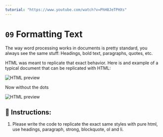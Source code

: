 ```yaml
---
tutorial: "https://www.youtube.com/watch?v=PhH8JeTPHXs"
---
```


# `09` Formatting Text

The way word processing works in documents is pretty standard, you always see the same stuff: Headings, bold text, paragraphs, quotes, etc.

HTML was meant to replicate that exact behavior. Here is and example of a typical document that can be replicated with HTML:

![HTML preview](../../.learn/assets/09-formating-text.png)

Now without the dots

![HTML preview](../.learn/assets/09-formating-text.png)

## 📝 Instructions:

1. Please write the code to replicate the exact same styles with pure html, use headings, paragraph, strong, blockquote, ol and li.


